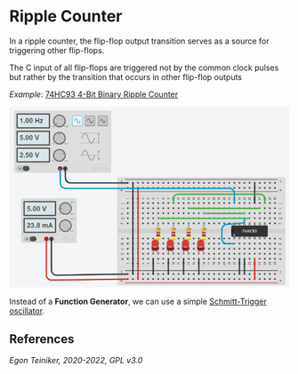# Ripple Counter

In a ripple counter, the flip-flop output transition serves as a source for triggering other flip-flops. 

The C input of all flip-flops are triggered not by the common clock pulses
but rather by the transition that occurs in other flip-flop outputs


_Example_: [74HC93 4-Bit Binary Ripple Counter](https://www.tinkercad.com/things/aQe6ETv3oCR)

![Ripple Counter](RippleCounter4Bit.png)


Instead of a **Function Generator**, we can use a simple [Schmitt-Trigger oscillator](../schmitt-trigger-oscillator/README.md).


## References


*Egon Teiniker, 2020-2022, GPL v3.0* 
